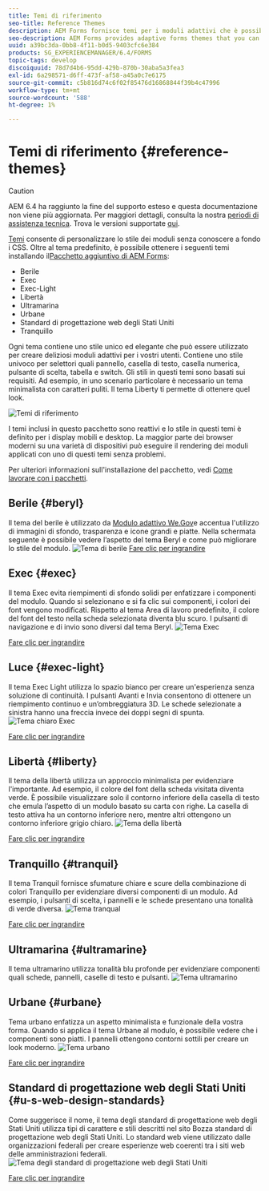 ```yaml
---
title: Temi di riferimento
seo-title: Reference Themes
description: AEM Forms fornisce temi per i moduli adattivi che è possibile ottenere dalla Distribuzione di software e utilizzare per personalizzare lo stile di un modulo.
seo-description: AEM Forms provides adaptive forms themes that you can get from Software Distribution and use to style a form.
uuid: a39bc3da-0bb8-4f11-b0d5-9403cfc6e384
products: SG_EXPERIENCEMANAGER/6.4/FORMS
topic-tags: develop
discoiquuid: 78d7d4b6-95dd-429b-870b-30aba5a3fea3
exl-id: 6a298571-d6ff-473f-af58-a45a0c7e6175
source-git-commit: c5b816d74c6f02f85476d16868844f39b4c47996
workflow-type: tm+mt
source-wordcount: '588'
ht-degree: 1%

---
```


# Temi di riferimento {#reference-themes}

>[!CAUTION]
>
>AEM 6.4 ha raggiunto la fine del supporto esteso e questa documentazione non viene più aggiornata. Per maggiori dettagli, consulta la nostra [periodi di assistenza tecnica](https://helpx.adobe.com/it/support/programs/eol-matrix.html). Trova le versioni supportate [qui](https://experienceleague.adobe.com/docs/).

[Temi](/help/forms/using/themes.md) consente di personalizzare lo stile dei moduli senza conoscere a fondo i CSS. Oltre al tema predefinito, è possibile ottenere i seguenti temi installando il[Pacchetto aggiuntivo di AEM Forms](https://experienceleague.adobe.com/docs/experience-manager-release-information/aem-release-updates/forms-updates/aem-forms-releases.html):

* Berile
* Exec
* Exec-Light
* Libertà
* Ultramarina
* Urbane
* Standard di progettazione web degli Stati Uniti
* Tranquillo

Ogni tema contiene uno stile unico ed elegante che può essere utilizzato per creare deliziosi moduli adattivi per i vostri utenti. Contiene uno stile univoco per selettori quali pannello, casella di testo, casella numerica, pulsante di scelta, tabella e switch. Gli stili in questi temi sono basati sui requisiti. Ad esempio, in uno scenario particolare è necessario un tema minimalista con caratteri puliti. Il tema Liberty ti permette di ottenere quel look.

![Temi di riferimento](assets/ref-themes.png)

I temi inclusi in questo pacchetto sono reattivi e lo stile in questi temi è definito per i display mobili e desktop. La maggior parte dei browser moderni su una varietà di dispositivi può eseguire il rendering dei moduli applicati con uno di questi temi senza problemi.

Per ulteriori informazioni sull&#39;installazione del pacchetto, vedi [Come lavorare con i pacchetti](/help/sites-administering/package-manager.md).

## Berile {#beryl}

Il tema del berile è utilizzato da [Modulo adattivo We.Gov](/help/forms/using/gov-reference-site-walkthrough.md)e accentua l&#39;utilizzo di immagini di sfondo, trasparenza e icone grandi e piatte. Nella schermata seguente è possibile vedere l’aspetto del tema Beryl e come può migliorare lo stile del modulo.
![Tema di berile](assets/beryl.png)
[Fare clic per ingrandire](assets/beryl-1.png)

## Exec {#exec}

Il tema Exec evita riempimenti di sfondo solidi per enfatizzare i componenti del modulo. Quando si selezionano e si fa clic sui componenti, i colori dei font vengono modificati. Rispetto al tema Area di lavoro predefinito, il colore del font del testo nella scheda selezionata diventa blu scuro. I pulsanti di navigazione e di invio sono diversi dal tema Beryl.
![Tema Exec](assets/exec.png)

[Fare clic per ingrandire](assets/exec-1.png)

## Luce {#exec-light}

Il tema Exec Light utilizza lo spazio bianco per creare un&#39;esperienza senza soluzione di continuità. I pulsanti Avanti e Invia consentono di ottenere un riempimento continuo e un’ombreggiatura 3D. Le schede selezionate a sinistra hanno una freccia invece dei doppi segni di spunta.
![Tema chiaro Exec](assets/exec-light.png)

[Fare clic per ingrandire](assets/exec-light-1.png)

## Libertà {#liberty}

Il tema della libertà utilizza un approccio minimalista per evidenziare l&#39;importante. Ad esempio, il colore del font della scheda visitata diventa verde. È possibile visualizzare solo il contorno inferiore della casella di testo che emula l’aspetto di un modulo basato su carta con righe. La casella di testo attiva ha un contorno inferiore nero, mentre altri ottengono un contorno inferiore grigio chiaro.
![Tema della libertà](assets/liberty.png)

[Fare clic per ingrandire](assets/liberty-1.png)

## Tranquillo {#tranquil}

Il tema Tranquil fornisce sfumature chiare e scure della combinazione di colori Tranquillo per evidenziare diversi componenti di un modulo. Ad esempio, i pulsanti di scelta, i pannelli e le schede presentano una tonalità di verde diversa.
![Tema tranqual](assets/tranquil.png)

[Fare clic per ingrandire](assets/tranquil-1.png)

## Ultramarina {#ultramarine}

Il tema ultramarino utilizza tonalità blu profonde per evidenziare componenti quali schede, pannelli, caselle di testo e pulsanti.
![Tema ultramarino](assets/ultramarine.png)

## Urbane {#urbane}

Tema urbano enfatizza un aspetto minimalista e funzionale della vostra forma. Quando si applica il tema Urbane al modulo, è possibile vedere che i componenti sono piatti. I pannelli ottengono contorni sottili per creare un look moderno.
![Tema urbano](assets/urbane.png)

[Fare clic per ingrandire](assets/urbane-1.png)

## Standard di progettazione web degli Stati Uniti {#u-s-web-design-standards}

Come suggerisce il nome, il tema degli standard di progettazione web degli Stati Uniti utilizza tipi di carattere e stili descritti nel sito Bozza standard di progettazione web degli Stati Uniti. Lo standard web viene utilizzato dalle organizzazioni federali per creare esperienze web coerenti tra i siti web delle amministrazioni federali.
![Tema degli standard di progettazione web degli Stati Uniti](assets/us-web-standards.png)

[Fare clic per ingrandire](assets/usgov.png)
